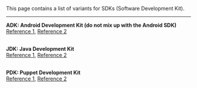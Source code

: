 This page contains a list of variants for SDKs (Software Development Kit).

----

**ADK: Android Development Kit (do not mix up with the Android SDK)**<br>
[Reference 1](https://androdevkit.github.io/),
[Reference 2](https://forum.xda-developers.com/t/ide-1-0-7-1-adk-a-powerful-android-kitchen-complete.3803044/)
<br><br>

**JDK: Java Development Kit**<br>
[Reference 1](https://www.oracle.com/java/technologies/javase/javase-jdk8-downloads.html),
[Reference 2](https://www.w3schools.in/java-tutorial/jdk/)
<br><br>

**PDK: Puppet Development Kit**<br>
[Reference 1](https://puppet.com/try-puppet/puppet-development-kit/),
[Reference 2](https://github.com/puppetlabs/pdk)
<br><br>

